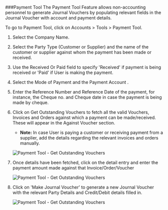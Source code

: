 ###Payment Tool
The Payment Tool Feature allows non-accounting personnel to generate Journal Vouchers by populating relevant fields in the Journal Voucher with account and payment details.

To go to Payment Tool, click on Accounts > Tools > Payment Tool.

1. Select the Company Name.
2. Select the Party Type (Customer or Supplier) and the name of the customer or supplier against whom the payment has been made or received.
3. Use the Received Or Paid field to specify 'Received' if payment is being received or 'Paid' if User is making the payment.
4. Select the Mode of Payment and the Payment Account .
5. Enter the Reference Number and Reference Date of the payment, for instance, the Cheque no. and Cheque date in case the payment is being made by cheque.
6. Click on Get Outstanding Vouchers to fetch all the valid Vouchers, Invoices and Orders against which a payment can be made/received. These will appear in the Against Voucher section.
	* __Note:__ In case User is paying a customer or receiving payment from a supplier, add the details regarding the relevant invoices and orders manually.

	![Payment Tool - Get Outstanding Vouchers](assets/manual_erpnext_com/old_images/erpnext/payment_tool_get_voucher.png)

7. Once details have been fetched, click on the detail entry and enter the payment amount made against that Invoice/Order/Voucher

	![Payment Tool - Get Outstanding Vouchers](assets/manual_erpnext_com/old_images/erpnext/payment_tool_enter_pay.png)

8. Click on 'Make Journal Voucher' to generate a new Journal Voucher with the relevant Party Details and Credit/Debit details filled in.

	![Payment Tool - Get Outstanding Vouchers](assets/manual_erpnext_com/old_images/erpnext/payment_tool_make_jv.png)